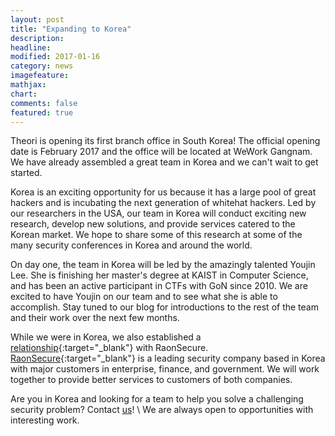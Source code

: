 ```yaml
---
layout: post
title: "Expanding to Korea"
description:
headline: 
modified: 2017-01-16
category: news
imagefeature: 
mathjax: 
chart: 
comments: false
featured: true
---
```


Theori is opening its first branch office in South Korea! The official opening date is February 2017 and
the office will be located at WeWork Gangnam. We have already assembled a great team in Korea and we can't
wait to get started.

Korea is an exciting opportunity for us because it has a large pool of great hackers and is incubating the
next generation of whitehat hackers. Led by our researchers in the USA, our team in Korea will conduct
exciting new research, develop new solutions, and provide services catered to the Korean market. We hope
to share some of this research at some of the many security conferences in Korea and around the world.

On day one, the team in Korea will be led by the amazingly talented Youjin Lee. She is finishing her master's
degree at KAIST in Computer Science, and has been an active participant in CTFs with GoN since 2010.
We are excited to have Youjin on our team and to see what she is able to accomplish. Stay tuned to our blog
for introductions to the rest of the team and their work over the next few months.

While we were in Korea, we also established a [relationship][mou]{:target="_blank"} with RaonSecure.
[RaonSecure][raonsecure]{:target="_blank"} is a leading security company based in Korea with major customers
in enterprise, finance, and government. We will work together to provide better services to customers of both
companies.

Are you in Korea and looking for a team to help you solve a challenging security problem? Contact
<a href="mailto:support@theori.io">us</a>! \\
We are always open to opportunities with interesting work.

[mou]: https://www.dailysecu.com/?mod=news&act=articleView&idxno=17992
[raonsecure]: https://www.raonsecure.com
